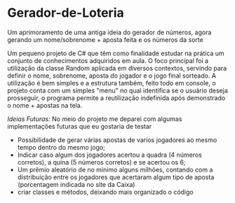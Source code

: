 # Gerador-de-Loteria
Um aprimoramento de uma antiga ideia do gerador de números, agora gerando um nome/sobrenome + aposta feita e os números da sorte

Um pequeno projeto de C# que têm como finalidade estudar na prática um conjunto de conhecimentos adquiridos em aula. O foco principal foi a utilização da classe Random aplicada em diversos contextos, servindo para definir o nome, sobrenome, aposta do jogador e o jogo final sorteado.
A utilização é bem simples e a estrutura também, feito todo em console, o projeto conta com um simples "menu" no qual identifica se o usuário deseja prosseguir, o programa permite a reutilização indefinida após demonstrado o nome + apostas na tela.

*Ideias Futuras:*
No meio do projeto me deparei com algumas implementações futuras que eu gostaria de testar 

- Possibilidade de gerar várias apostas de varios jogadores ao mesmo tempo dentro do mesmo jogo;
- Indicar caso algum dos jogadores acertou a quadra (4 números corretos), a quina (5 números corretos) e se acertou os 6;
- Um prêmio aleatório de no mínimo alguns milhões, contando com a distribuição entre os jogadores que acertaram algum tipo de aposta (porcentagem indicada no site da Caixa)
- criar classes e métodos, deixando mais organizado o código

